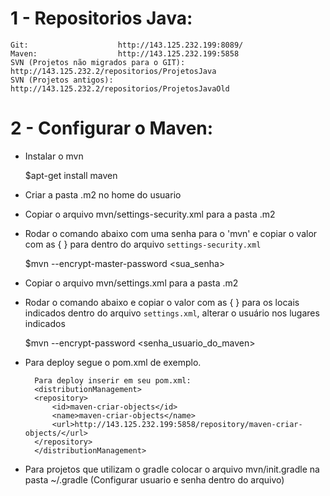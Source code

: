 # 1 - Repositorios Java:

	Git: 					http://143.125.232.199:8089/
	Maven:					http://143.125.232.199:5858
	SVN (Projetos não migrados para o GIT): http://143.125.232.2/repositorios/ProjetosJava
	SVN (Projetos antigos): 		http://143.125.232.2/repositorios/ProjetosJavaOld

# 2 - Configurar o Maven:

- Instalar o mvn

	$apt-get install maven

- Criar a pasta .m2 no home do usuario

- Copiar o arquivo mvn/settings-security.xml para a pasta .m2

- Rodar o comando abaixo com uma senha para o 'mvn' e copiar o valor com as { } para dentro do arquivo `settings-security.xml`

	$mvn  --encrypt-master-password <sua_senha>

- Copiar o arquivo mvn/settings.xml para a pasta .m2

- Rodar o comando abaixo e copiar o valor com as { } para os locais indicados dentro do arquivo `settings.xml`, alterar o usuário nos lugares indicados
		
	$mvn --encrypt-password <senha_usuario_do_maven>

- Para deploy segue o pom.xml de exemplo.

	    Para deploy inserir em seu pom.xml:
	    <distributionManagement>
		<repository>
		    <id>maven-criar-objects</id>
		    <name>maven-criar-objects</name>
		    <url>http://143.125.232.199:5858/repository/maven-criar-objects/</url>
		</repository>
	    </distributionManagement>

- Para projetos que utilizam o gradle colocar o arquivo mvn/init.gradle na pasta ~/.gradle (Configurar usuario e senha dentro do arquivo)
